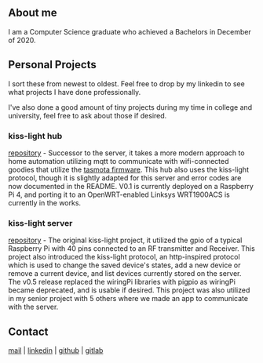 ## About me

I am a Computer Science graduate who achieved a Bachelors in December of 2020.

## Personal Projects

I sort these from newest to oldest. Feel free to drop by my linkedin to see what projects I have done professionally.

I've also done a good amount of tiny projects during my time in college and university, feel free to ask about those if desired.

### kiss-light hub
[repository](https://gitlab.com/kiss-light-project/Kiss-Light_Hub) - Successor to the server, it takes a more modern approach to home automation utilizing mqtt to communicate with wifi-connected goodies that utilize the [tasmota firmware](https://tasmota.github.io/docs/). This hub also uses the kiss-light protocol, though it is slightly adapted for this server and error codes are now documented in the README. V0.1 is currently deployed on a Raspberry Pi 4, and porting it to an OpenWRT-enabled Linksys WRT1900ACS is currently in the works.

### kiss-light server
[repository](https://gitlab.com/keebenthusiast/kiss-light) - The original kiss-light project, it utilized the gpio of a typical Raspberry Pi with 40 pins connected to an RF transmitter and Receiver. This project also introduced the kiss-light protocol, an http-inspired protocol which is used to change the saved device's states, add a new device or remove a current device, and list devices currently stored on the server. The v0.5 release replaced the wiringPi libraries with pigpio as wiringPi became deprecated, and is usable if desired. This project was also utilized in my senior project with 5 others where we made an app to communicate with the server.

## Contact

[mail](mailto:cakmf68@outlook.com) | [linkedin](https://www.linkedin.com/in/christian-kissinger-09703b1b4/) | [github](https://github.com/keebenthusiast) | [gitlab](https://gitlab.com/keebenthusiast)
